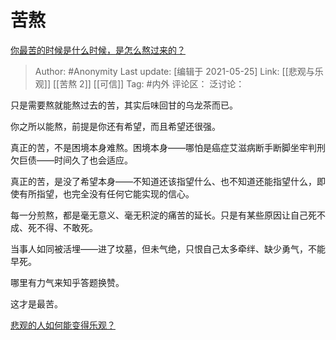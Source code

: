 # 苦熬
[你最苦的时候是什么时候，是怎么熬过来的？](https://www.zhihu.com/question/52515464/answer/578881811)

> Author: #Anonymity
> Last update: [编辑于 2021-05-25]
> Link: [[悲观与乐观]] [[苦熬 2]] [[可信]]
> Tag: #内外
> 评论区：
> 泛讨论：

只是需要熬就能熬过去的苦，其实后味回甘的乌龙茶而已。

你之所以能熬，前提是你还有希望，而且希望还很强。

真正的苦，不是困境本身难熬。困境本身——哪怕是癌症艾滋病断手断脚坐牢判刑欠巨债——时间久了也会适应。

真正的苦，是没了希望本身——不知道还该指望什么、也不知道还能指望什么，即使有所指望，也完全没有任何它能实现的信心。

每一分煎熬，都是毫无意义、毫无积淀的痛苦的延长。只是有某些原因让自己死不成、死不得、不敢死。

当事人如同被活埋——进了坟墓，但未气绝，只恨自己太多牵绊、缺少勇气，不能早死。

哪里有力气来知乎答题换赞。

这才是最苦。

[悲观的人如何能变得乐观？](https://www.zhihu.com/question/266034365/answer/557697304)
